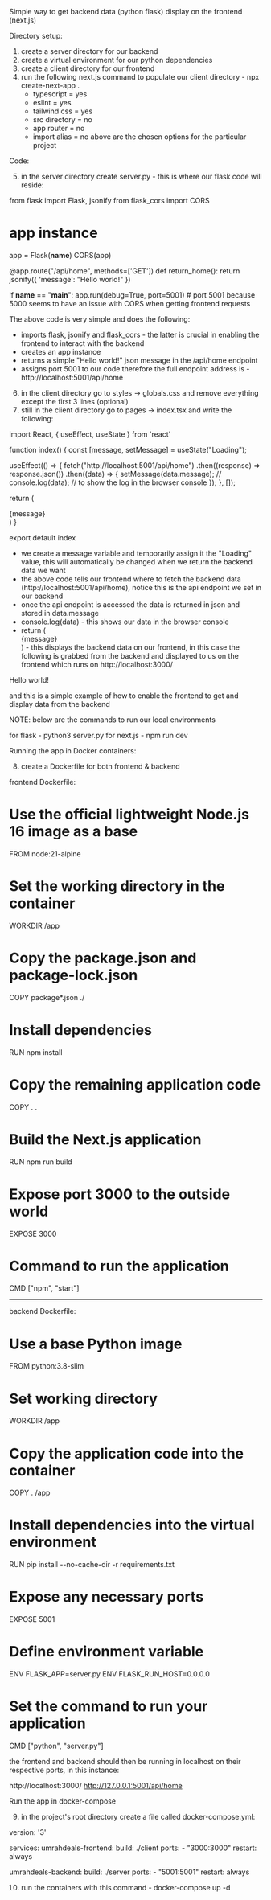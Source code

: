 Simple way to get backend data (python flask) display on the frontend (next.js)

Directory setup:

1. create a server directory for our backend
2. create a virtual environment for our python dependencies
3. create a client directory for our frontend
4. run the following next.js command to populate our client directory - npx create-next-app .
    - typescript = yes
    - eslint = yes
    - tailwind css = yes
    - src directory = no
    - app router = no
    - import alias = no
    above are the chosen options for the particular project

Code:

5. in the server directory create server.py - this is where our flask code will reside:

from flask import Flask, jsonify
from flask_cors import CORS

# app instance
app = Flask(__name__)
CORS(app)

@app.route("/api/home", methods=['GET'])
def return_home():
    return jsonify({
        'message': "Hello world!"
    })

if __name__ == "__main__":
    app.run(debug=True, port=5001) 
    # port 5001 because 5000 seems to have an issue with CORS when getting frontend requests

The above code is very simple and does the following:

- imports flask, jsonify and flask_cors - the latter is crucial in enabling the frontend to interact with the backend
- creates an app instance
- returns a simple "Hello world!" json message in the /api/home endpoint
- assigns port 5001 to our code therefore the full endpoint address is - http://localhost:5001/api/home

6. in the client directory go to styles -> globals.css and remove everything except the first 3 lines (optional)
7. still in the client directory go to pages -> index.tsx and write the following:

import React, { useEffect, useState } from 'react'

function index() {
  const [message, setMessage] = useState("Loading");

  useEffect(() => {
    fetch("http://localhost:5001/api/home")
      .then((response) => response.json())
      .then((data) => {
        setMessage(data.message);
        // console.log(data); // to show the log in the browser console
      });
  }, []);

  return (
    <div>{message}</div>
  )
}

export default index

- we create a message variable and temporarily assign it the "Loading" value, this will automatically be changed when we return the backend data we want
- the above code tells our frontend where to fetch the backend data (http://localhost:5001/api/home), notice this is the api endpoint we set in our backend
- once the api endpoint is accessed the data is returned in json and stored in data.message
- console.log(data) - this shows our data in the browser console
- return (<div>{message}</div>) - this displays the backend data on our frontend, in this case the following is grabbed from the backend and displayed to us on the frontend which runs on http://localhost:3000/

Hello world!

and this is a simple example of how to enable the frontend to get and display data from the backend

NOTE: below are the commands to run our local environments

for flask   - python3 server.py
for next.js - npm run dev

Running the app in Docker containers:

8. create a Dockerfile for both frontend & backend

frontend Dockerfile:

# Use the official lightweight Node.js 16 image as a base
FROM node:21-alpine

# Set the working directory in the container
WORKDIR /app

# Copy the package.json and package-lock.json
COPY package*.json ./

# Install dependencies
RUN npm install

# Copy the remaining application code
COPY . .

# Build the Next.js application
RUN npm run build

# Expose port 3000 to the outside world
EXPOSE 3000

# Command to run the application
CMD ["npm", "start"]

--------------------------------

backend Dockerfile:

# Use a base Python image
FROM python:3.8-slim

# Set working directory
WORKDIR /app

# Copy the application code into the container
COPY . /app

# Install dependencies into the virtual environment
RUN pip install --no-cache-dir -r requirements.txt

# Expose any necessary ports
EXPOSE 5001

# Define environment variable
ENV FLASK_APP=server.py
ENV FLASK_RUN_HOST=0.0.0.0

# Set the command to run your application
CMD ["python", "server.py"]

the frontend and backend should then be running in localhost on their respective ports, in this instance:

http://localhost:3000/
http://127.0.0.1:5001/api/home

Run the app in docker-compose

9. in the project's root directory create a file called docker-compose.yml:

version: '3'

services:
  umrahdeals-frontend:
    build: ./client
    ports:
      - "3000:3000"
    restart: always

  umrahdeals-backend:
    build: ./server
    ports:
      - "5001:5001"
    restart: always

10. run the containers with this command - docker-compose up -d
